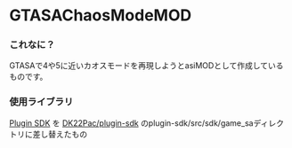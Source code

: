 # GTASAChaosModeMOD
### これなに？
GTASAで4や5に近いカオスモードを再現しようとasiMODとして作成しているものです。

### 使用ライブラリ
[Plugin SDK](http://dk22pac.blogspot.jp/2013/10/plugin-sdk-for-creating-plugins-for-gta.html) を
[DK22Pac/plugin-sdk](https://github.com/DK22Pac/plugin-sdk) のplugin-sdk/src/sdk/game_saディレクトリに差し替えたもの
